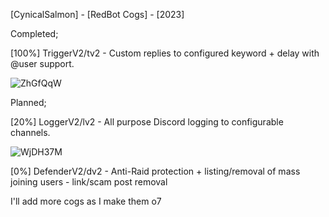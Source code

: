 [CynicalSalmon] - [RedBot Cogs] - [2023]



Completed;

[100%] TriggerV2/tv2 - Custom replies to configured keyword + delay with @user support.

![ZhGfQqW](https://user-images.githubusercontent.com/96153387/235355043-e0f20c78-2e6d-41a8-b340-3494a6e87b68.png)



Planned;

[20%] LoggerV2/lv2 - All purpose Discord logging to configurable channels.

![WjDH37M](https://user-images.githubusercontent.com/96153387/235355585-b495d832-8bea-48f5-9d53-04e6a2301317.png)

[0%] DefenderV2/dv2 - Anti-Raid protection + listing/removal of mass joining users - link/scam post removal



I'll add more cogs as I make them o7
